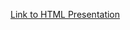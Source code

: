 [Link to HTML Presentation](https://rawgit.com/jimhester/presentations/master/2016_12_15-CRUG-Database_Best_Practices/CRUG-2016_12_14.html)
